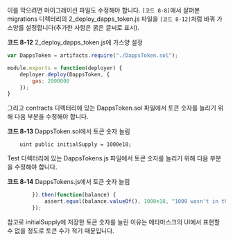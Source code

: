이를 막으려면 마이그레이션 파일도 수정해야 합니다. `[코드 8-8]`에서 살펴본 migrations 디렉터리의 2_deploy_dapps_token.js 파일을 `[코드 8-12]`처럼 바꿔 가스양를 설정합니다(추가한 사항은 굵은 글씨로 표시). 

**코드 8-12** 2_deploy_dapps_token.js에 가스양 설정

```javascript
var DappsToken = artifacts.require("./DappsToken.sol");

module.exports = function(deployer) {
    deployer.deploy(DappsToken, {
        gas: 2000000
    });
}
```

그리고 contracts 디렉터리에 있는 DappsToken.sol 파일에서 토큰 숫자를 늘리기 위해 다음 부분을 수정해야 합니다.

**코드 8-13** DappsToken.sol에서 토큰 숫자 늘림

```solidity
    uint public initialSupply = 1000e18;
```

Test 디렉터리에 있는 DappsTokens.js 파일에서 토큰 숫자를 늘리기 위해 다음 부분을 수정해야 합니다.

**코드 8-14** DappsTokens.js에서 토큰 숫자 늘림

```javascript
        }).then(function(balance) {
            assert.equal(balance.valueOf(), 1000e18, "1000 wasn't in the first account");
        });
```

참고로 initialSupply에 저장한 토큰 숫자를 늘린 이유는 메타마스크의 UI에서 표현할 수 없을 정도로 토큰 수가 적기 때문입니다.